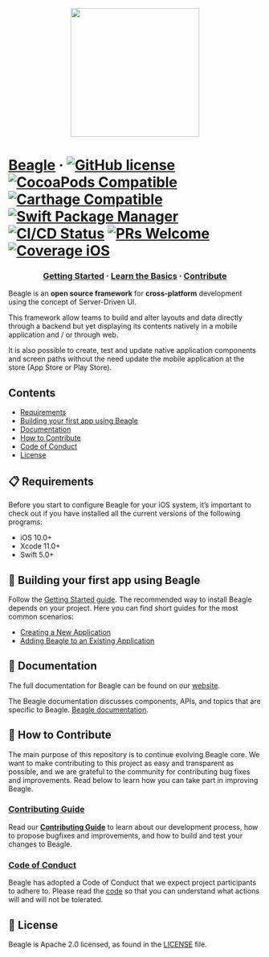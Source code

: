 <p align="center">
  <img src="https://gblobscdn.gitbook.com/spaces%2F-M-Qy7jZbUpzGRP5GbCZ%2Favatar.png" width="256" height="256" />
</p>

# [Beagle](https://usebeagle.io/) &middot; [![GitHub license](https://img.shields.io/badge/license-Apache%202.0-orange)](https://github.com/ZupIT/beagle-android/blob/main/LICENSE.txt) [![CocoaPods Compatible](https://img.shields.io/cocoapods/v/Beagle)](https://cocoapods.org/pods/Beagle) [![Carthage Compatible](https://img.shields.io/badge/Carthage-compatible-orange)](https://github.com/Carthage/Carthage) [![Swift Package Manager](https://img.shields.io/badge/Swift_Package_Manager-compatible-orange)](https://img.shields.io/badge/Swift_Package_Manager-compatible-orange?style=flat-square) [![CI/CD Status](https://github.com/ZupIT/beagle-ios/actions/workflows/ios-pr.yml/badge.svg?branch=main)](https://github.com/ZupIT/beagle-ios/actions/workflows/ios-pr.yml) [![PRs Welcome](https://img.shields.io/badge/PRs-welcome-orange.svg)](https://github.com/ZupIT/beagle-ios/blob/main/CONTRIBUTING.md) [![Coverage iOS](https://sonarcloud.io/api/project_badges/measure?project=ZupIT_beagle_ios&metric=coverage)](https://sonarcloud.io/dashboard?id=ZupIT_beagle_ios)

<h3 align="center">
  <a href="https://docs.usebeagle.io">Getting Started</a>
  <span> · </span>
  <a href="https://docs.usebeagle.io/get-started/using-beagle">Learn the Basics</a>
  <span> · </span>
  <a href="https://github.com/ZupIT/beagle/blob/main/CONTRIBUTING.md">Contribute</a>
</h3>

Beagle is an **open source framework** for **cross-platform** development using the concept of Server-Driven UI.

This framework allow teams to build and alter layouts and data directly through a backend but yet displaying its contents natively in a mobile application and / or through web.

It is also possible to create, test and update native application components and screen paths without the need update the mobile application at the store (App Store or Play Store).

## Contents

- [Requirements](#-requirements)
- [Building your first app using Beagle](#-building-your-first-app-using-beagle)
- [Documentation](#-documentation)
- [How to Contribute](#-how-to-contribute)
- [Code of Conduct](#code-of-conduct)
- [License](#-license)

## 📋 Requirements

Before you start to configure Beagle for your iOS system, it’s important to check out if you have installed all the current versions of the following programs: ‌

- iOS 10.0+
- Xcode 11.0+
- Swift 5.0+

## 🎉 Building your first app using Beagle

Follow the [Getting Started guide](https://docs.usebeagle.io/get-started/installing-beagle). The recommended way to install Beagle depends on your project. Here you can find short guides for the most common scenarios:

- [Creating a New Application][new-app]
- [Adding Beagle to an Existing Application][existing]

[new-app]: https://docs.usebeagle.io/get-started/new-project
[existing]: https://docs.usebeagle.io/get-started/using-beagle

## 📖 Documentation

The full documentation for Beagle can be found on our [website][site].

The Beagle documentation discusses components, APIs, and topics that are specific to Beagle. [Beagle documentation][b-docs].

[site]: https://usebeagle.io/
[b-docs]: https://docs.usebeagle.io/


## 👏 How to Contribute

The main purpose of this repository is to continue evolving Beagle core. We want to make contributing to this project as easy and transparent as possible, and we are grateful to the community for contributing bug fixes and improvements. Read below to learn how you can take part in improving Beagle.

### [Contributing Guide][contribute]

Read our [**Contributing Guide**][contribute] to learn about our development process, how to propose bugfixes and improvements, and how to build and test your changes to Beagle.

[contribute]: https://github.com/ZupIT/beagle-ios/blob/main/CONTRIBUTING.md

### [Code of Conduct][code]

Beagle has adopted a Code of Conduct that we expect project participants to adhere to.
Please read the [code] so that you can understand what actions will and will not be tolerated.

[code]: https://github.com/ZupIT/beagle-ios/blob/main/CODE_OF_CONDUCT.md

## 📄 License

Beagle is Apache 2.0 licensed, as found in the [LICENSE][l] file.

[l]: https://github.com/ZupIT/beagle-ios/blob/main/LICENSE.txt

